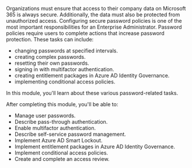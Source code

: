 Organizations must ensure that access to their company data on Microsoft 365 is always secure. Additionally, the data must also be protected from unauthorized access. Configuring secure password policies is one of the most important responsibilities for an Enterprise Administrator. Password policies require users to complete actions that increase password protection. These tasks can include:

 -  changing passwords at specified intervals.
 -  creating complex passwords.
 -  resetting their own passwords.
 -  signing in with multifactor authentication.
 -  creating entitlement packages in Azure AD Identity Governance.
 -  implementing conditional access policies.

In this module, you'll learn about these various password-related tasks.

After completing this module, you'll be able to:

 -  Manage user passwords.
 -  Describe pass-through authentication.
 -  Enable multifactor authentication.
 -  Describe self-service password management.
 -  Implement Azure AD Smart Lockout.
 -  Implement entitlement packages in Azure AD Identity Governance.
 -  Implement conditional access policies.
 -  Create and complete an access review.
